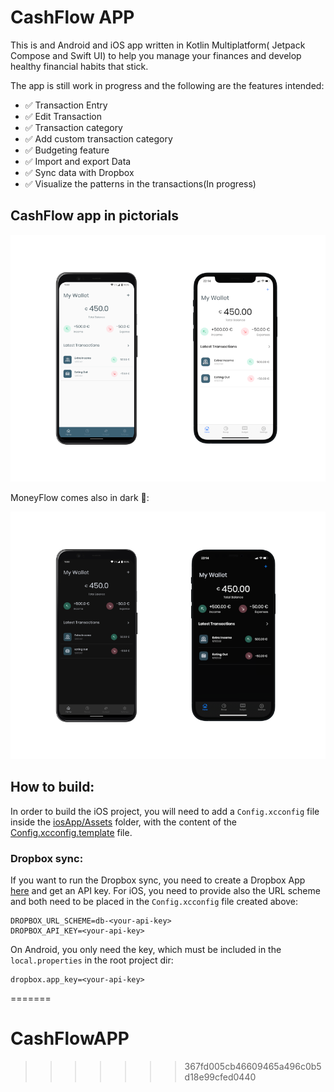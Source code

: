 
# CashFlow APP
This is and Android and iOS app written in  Kotlin Multiplatform( Jetpack Compose and Swift UI) 
to help you manage your finances and develop healthy financial habits that stick.

The app is still work in progress  and the following are the features intended:
- ✅ Transaction Entry
- ✅ Edit Transaction
- ✅ Transaction category
- ✅ Add custom transaction category
- ✅ Budgeting feature
- ✅ Import and export Data
- ✅ Sync data with Dropbox
- ✅ Visualize the patterns in the transactions(In progress)

## CashFlow app in pictorials

<div align="center">
  <img src="image/money-flow-light.png">
</div>

MoneyFlow comes also in dark 🌃:

<div align="center">
  <img src="image/money-flow-dark.png">
</div>



## How to build:

In order to build the iOS project, you will need to add a `Config.xcconfig` file inside the [iosApp/Assets](https://github.com/prof18/MoneyFlow/tree/main/iosApp/Assets) folder, with the content of the [Config.xcconfig.template](https://github.com/prof18/MoneyFlow/blob/main/iosApp/Assets/Config.xcconfig.template) file. 

### Dropbox sync:

If you want to run the Dropbox sync, you need to create a Dropbox App [here](https://www.dropbox.com/developers/) and get an API key. For iOS, you need to provide also the URL scheme and both need to be placed in the `Config.xcconfig` file created above:

```xcconfing
DROPBOX_URL_SCHEME=db-<your-api-key>
DROPBOX_API_KEY=<your-api-key>
```

On Android, you only need the   key, which must be included in the `local.properties` in the root project dir:

```properties
dropbox.app_key=<your-api-key>
```

=======
# CashFlowAPP
>>>>>>> 367fd005cb46609465a496c0b5d18e99cfed0440
